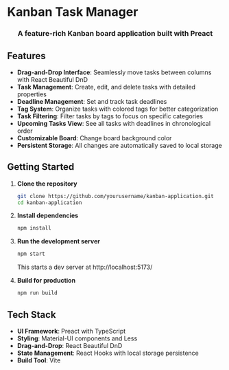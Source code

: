 # Kanban Task Manager


<h3 align="center">A feature-rich Kanban board application built with Preact</h3>

## Features

- **Drag-and-Drop Interface**: Seamlessly move tasks between columns with React Beautiful DnD
- **Task Management**: Create, edit, and delete tasks with detailed properties
- **Deadline Management**: Set and track task deadlines
- **Tag System**: Organize tasks with colored tags for better categorization
- **Task Filtering**: Filter tasks by tags to focus on specific categories
- **Upcoming Tasks View**: See all tasks with deadlines in chronological order
- **Customizable Board**: Change board background color
- **Persistent Storage**: All changes are automatically saved to local storage

## Getting Started

1. **Clone the repository**
   ```bash
   git clone https://github.com/yourusername/kanban-application.git
   cd kanban-application
   ```

2. **Install dependencies**
   ```bash
   npm install
   ```

3. **Run the development server**
   ```bash
   npm start
   ```
   This starts a dev server at http://localhost:5173/

4. **Build for production**
   ```bash
   npm run build
   ```


## Tech Stack

- **UI Framework**: Preact with TypeScript
- **Styling**: Material-UI components and Less
- **Drag-and-Drop**: React Beautiful DnD
- **State Management**: React Hooks with local storage persistence 
- **Build Tool**: Vite
